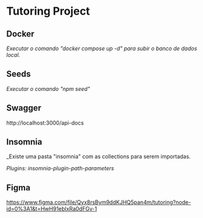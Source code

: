 # Tutoring Project

## Docker 

_Executar o comando "docker compose up -d" para subir o banco de dados local._

## Seeds 

_Executar o comando "npm seed"_

## Swagger
http://localhost:3000/api-docs

## Insomnia
_Existe uma pasta "insomnia" com as collections para serem importadas.

_Plugins: insomnia-plugin-path-parameters_  

## Figma
https://www.figma.com/file/Qyx8rsBym9ddKJHQ5pan4m/tutoring?node-id=0%3A1&t=HwH91ebIxRa0dFGv-1




